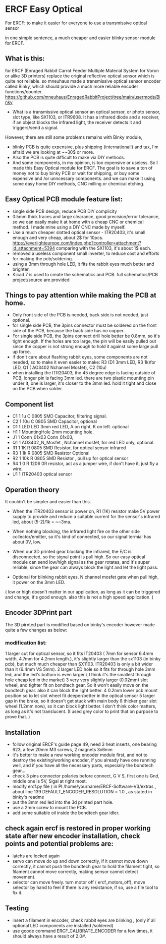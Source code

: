 # ERCF Easy Optical
For ERCF: to make it easier for everyone to use a transmissive optical sensor

in one simple sentence, a much cheaper and easier blinky sensor module for ERCF.


## What is this:

for ERCF (Enraged Rabbit Carrot Feeder Multiple Material System for Voron or alike 3D printers)
replace the original reflective optical sensor which is quite not reliable.
so mneuhaus made a transmissive optical sensor encoder called Binky, which should provide a much more reliable encoder functions/counter.
 https://github.com/mneuhaus/EnragedRabbitProject/tree/main/usermods/Binky
 
* What is a transmissive optical sensor
an optical sensor, or photo sensor, slot type, like SX1103, or ITR9608.
It has a infrared diode and a receiver, if an object blocks the infrared light, the receiver detects it and triggers/send a signal.

However, there are still some problems remains with Binky module, 
* blinky PCB is quite expensive, plus shipping (international!) and tax, I'm afraid we are looking at ~~30$ or more. 
* Also the PCB is quite difficult to make via DIY methods. 
* And some components, in my opinion, is too expensive or useless.
So I made this Easy Optical module for ERCF.
The goal is to save a ton of money not to buy binky PCB or wait for shipping, or buy some expensive and /or unncessary components. 
and we can make it using some easy home DIY methods, CNC milling or chemical etching.

## Easy Optical PCB module feature list:
* single side PCB design, reduce PCB DIY complicity
* 0.5mm thick traces and large clearance, good precision/error tolerance, so we can easily make it at home with a cheap CNC or chemical method. I made mine using a DIY CNC made by myself.
* Use a much cheaper slotted optical sensor - ITR20403, it's small enough and very cheap, about 2$ for 10pcs. 
https://everlighteurope.com/index.php?controller=attachment?id_attachment=5394 comparing with the SX1103, it's about 1$ each.
* removed a useless component small inverter, to reduce cost and efforts for making the pcb/soldering.
* using a 3mm through hole LED, it fits the rabbit eyes much better and brighter.
* Kicad 7 is used to create the schematics and PCB. full schematics/PCB project/source are provided

## Things to pay attention while making the PCB at home.
* Only front side of the PCB is needed, back side is not needed, just optional.
* for single side PCB, the 3pins connector must be soldered on the front side of the PCB, because the back side has no copper. 
* For single side PCB, the 3pins connect drill hole better be 0.8mm, so it's tight enough. If the holes are too large, the pin will be easily pulled out since the copper is not strong enough to hold it against some large pull up force.
* If don't care about flashing rabbit eyes, some components are not needed, so to make it even easier to make: R3 (D1 3mm LED, R3 1k)for LED, Q1 ( AO3402 Nchannel Mosfet), C2 (10u)
* when installing the ITR20403, the 45 degree edge is facing outside of PCB, longer pin is facing 3mm led. there are two plastic mounting pin under it, one is larger, it's closer to the 3mm led. hold it tight and close on the PCB when solder.


## Component list
* C1	1	1u	C      0805 SMD Capacitor, filtering signal.
* C2	1	10u	C      0805 SMD Capacitor, optional
* D1	1	LED	LED    3mm red LED, A on right, K on left. optional
* H1	1	MountingHole	2mm mounting hole.
* J1	1	Conn_01x03	Conn_01x03,  
* Q1	1	AO3402_N_Mosfet	, Nchannel mosfet, for red LED only, optional.
* R1    1   1K  R   0805 SMD Resistor,  for optical sensor infrared
* R3	1	1k	R   0805 SMD Resistor    Optional
* R2	1	10k	R      0805 SMD Resistor , pull up for optical sensor
* R4	1	0	R     1206 0R resistor, act as a jumper wire, if don't have it, just fly a wire.
* U1	1	ITR20403  optical sensor

## Operation theory
It couldn't be simpler and easier than this.
* When the ITR20403 sensor is power on, R1 (1K) resistor make 5V power supply to provide and reduce a suitable current for the sensor's infrared led, about (5-2)/1k = ~~3ma.
* When nothing blocking, the infrared light fire on the other side collector/emitter, so it's kind of connected, so our signal termial has about 0V, low.
* When our 3D printed gear blocking the infrared, the E/C is disconnected, so the signal point is pull high.
So our easy optical module can send low/high signal as the gear rotates, and it's super reliable, since the gear can always block the light and let the light pass.

* Optional for blinking rabbit eyes.
 N channel mosfet gate when pull high, it power on the 3mm LED.

( low or high doesn't matter in our application, as long as it can be triggered and change, it's good enough. also this is not a high speed application. )


## Encoder 3DPrint part 
The 3D pirnted part is modified based on binky's encoder however made quite a few changes as below:

### modification list:

1 larger cut for optical sensor, so it fits IT20403  ( 7mm for sensor 6.4mm width, 4.7mm for 4.2mm length.), it's slightly larger than the sx1103 (in binky pcb), but much much cheaper than SX1103. ITR20403 is only a bit wider than it (6.4mm VS 5mm).
2 larger LED hole so it fits for through hole 3mm led, and the led's bottom is even larger ( I think it's the smallest through hole cheap led in the market)
3 very very slightly larger (0.02mm) slot wheel, and tighter fit on bondtech gear. So it won't easily move on the bondtech gear. also it can block the light better.
4 0.2mm lower pcb mount position so to let slot wheel fit deeper/better in the optical sensor
5 larger gap in the brake, so it doesn't get stuck with main body
6 thicker gear slot wheel (1.2mm now), so it can block light better.
  I don't think color matters, as long as it's not translucent. (I used grey color to print that on purpose to prove that. )

## Installation
* follow original ERCF's guide page 49, need 3 heat inserts, one bearing 623, a few 20mm M3 screws, 2 magnets 3x6mm
* it's better to make a new working encoder module first, and not to destroy the existing/working encoder, if you already have one running well, and if you have all the necessary parts, especially the bondtech gear...
* check 3 pins connector polaries before connect,  G V S, first one is Gnd, middle one is 5V, Sigal at right most. 
* modify ercf.py file ( in PI /home/yourname/ERCF-Software-V3/extras , about line 139 DEFAULT_ENCODER_RESOLUTION = 1.0   , as stated in binky's readme
* put the 3mm red led into the 3d printed part hole.
* use a 2mm screw to mount the PCB.
* add some suitable oil inside the bondtech gear idler.

## check again ercf is restored in proper working state after new encoder installation,  check points and potential problems are:  
* latchs are locked again
* servo can move do up and down correctly, if it cannot move down correctly, it cannot push the bondtech gear to hold the filament tight, so filament cannot move correctly, making sensor cannot detect movement.
* selector can move freely. turn motor off ( ercf_motors_off), move selector by hand to feel if there is any resistance, if so, use a file tool to fix it.

## Testing
* insert a filament in encoder, check rabbit eyes are blinking , (only if all optional LED components are installed /soldered)
* use gcode command ERCF_CALIBRATE_ENCODER for a few times, it should always have a result of 2.0#.



